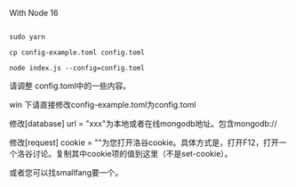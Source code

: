 With Node 16

```

sudo yarn

cp config-example.toml config.toml

node index.js --config=config.toml

```

请调整 config.toml中的一些内容。

win 下请直接修改config-example.toml为config.toml

修改[database]
url = "xxx"为本地或者在线mongodb地址。包含mongodb://

修改[request]
cookie = ""为您打开洛谷cookie。具体方式是，打开F12，打开一个洛谷讨论。复制其中cookie项的值到这里（不是set-cookie）。

或者您可以找smallfang要一个。